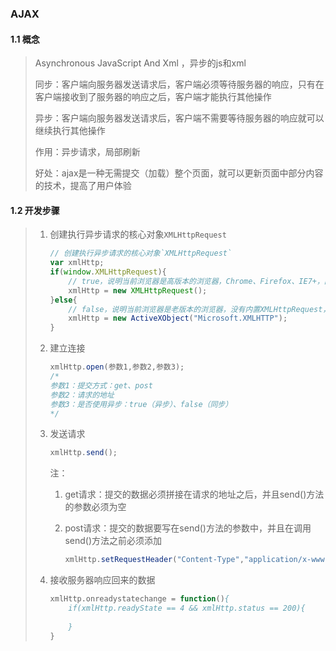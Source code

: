 ### AJAX

#### 1.1 概念

> Asynchronous JavaScript And Xml ，异步的js和xml
>
> 同步：客户端向服务器发送请求后，客户端必须等待服务器的响应，只有在客户端接收到了服务器的响应之后，客户端才能执行其他操作
>
> 异步：客户端向服务器发送请求后，客户端不需要等待服务器的响应就可以继续执行其他操作
>
> 作用：异步请求，局部刷新
>
> 好处：ajax是一种无需提交（加载）整个页面，就可以更新页面中部分内容的技术，提高了用户体验

#### 1.2 开发步骤

> 1. 创建执行异步请求的核心对象`XMLHttpRequest`
>
>    ```js
>    // 创建执行异步请求的核心对象`XMLHttpRequest`
>    var xmlHttp;
>    if(window.XMLHttpRequest){
>        // true，说明当前浏览器是高版本的浏览器，Chrome、Firefox、IE7+，内置了XMLHttpRequest
>        xmlHttp = new XMLHttpRequest();
>    }else{
>        // false，说明当前浏览器是老版本的浏览器，没有内置XMLHttpRequest，需要手动创建
>        xmlHttp = new ActiveXObject("Microsoft.XMLHTTP");
>    }
>    ```
>
> 2. 建立连接
>
>    ```js
>    xmlHttp.open(参数1,参数2,参数3);
>    /*
>    参数1：提交方式：get、post
>    参数2：请求的地址
>    参数3：是否使用异步：true（异步）、false（同步）
>    */
>    ```
>
> 3. 发送请求
>
>    ```js
>    xmlHttp.send();
>    ```
>
>    注：
>
>    1. get请求：提交的数据必须拼接在请求的地址之后，并且send()方法的参数必须为空
>
>    2. post请求：提交的数据要写在send()方法的参数中，并且在调用send()方法之前必须添加
>
>       ```js
>       xmlHttp.setRequestHeader("Content-Type","application/x-www-form-urlencoded");
>       ```
>
> 4. 接收服务器响应回来的数据
>
>    ```p
>    xmlHttp.onreadystatechange = function(){
>        if(xmlHttp.readyState == 4 && xmlHttp.status == 200){
>            
>        }
>    }
>    ```
>
>    































